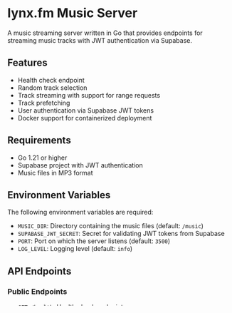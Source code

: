 # lynx.fm Music Server

A music streaming server written in Go that provides endpoints for streaming music tracks with JWT authentication via Supabase.

## Features

- Health check endpoint
- Random track selection
- Track streaming with support for range requests
- Track prefetching
- User authentication via Supabase JWT tokens
- Docker support for containerized deployment

## Requirements

- Go 1.21 or higher
- Supabase project with JWT authentication
- Music files in MP3 format

## Environment Variables

The following environment variables are required:

- `MUSIC_DIR`: Directory containing the music files (default: `/music`)
- `SUPABASE_JWT_SECRET`: Secret for validating JWT tokens from Supabase
- `PORT`: Port on which the server listens (default: `3500`)
- `LOG_LEVEL`: Logging level (default: `info`)

## API Endpoints

### Public Endpoints

- `GET /health`: Health check endpoint
- `GET /random`: Get a random track ID

### Protected Endpoints (require authentication)

- `GET /tracks/{id}`: Stream a track by ID
- `POST /prefetch`: Prefetch tracks
- `GET /me`: Get user information

## Authentication

The server uses JWT tokens from Supabase for authentication. The token should be provided in the `Authorization` header as a Bearer token:

```
Authorization: Bearer <token>
```

For CLI compatibility, you can also use the `apikey` header:

```
apikey: <api_key>
```

## Docker

To build and run the server using Docker:

```bash
docker build -t go-lynx .
docker run -p 3500:3500 -e SUPABASE_JWT_SECRET=your_secret -v /path/to/music:/music go-lynx
```

Or using Docker Compose:

```bash
SUPABASE_JWT_SECRET=your_secret docker-compose up -d
```

## Development

To run the server locally:

```bash
# Install dependencies
go mod download

# Run the server
go run ./cmd/server/main.go
